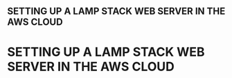 ## SETTING UP A LAMP STACK WEB SERVER IN THE AWS CLOUD

# SETTING UP A LAMP STACK WEB SERVER IN THE AWS CLOUD


